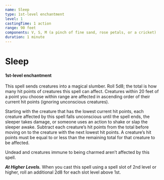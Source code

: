 ```yaml
---
name: Sleep
type: 1st-level enchantment
level: 1
castingTime: 1 action
range: 90 feet
components: V, S, M (a pinch of fine sand, rose petals, or a cricket)
duration: 1 minute
---
```


# Sleep

#### 1st-level enchantment

This spell sends creatures into a magical slumber. Roll 5d8; the total is how many hit points of creatures this spell can affect. Creatures within 20 feet of a point you choose within range are affected in ascending order of their current hit points (ignoring unconscious creatures).

Starting with the creature that has the lowest current hit points, each creature affected by this spell falls unconscious until the spell ends, the sleeper takes damage, or someone uses an action to shake or slap the sleeper awake. Subtract each creature’s hit points from the total before moving on to the creature with the next lowest hit points. A creature’s hit points must be equal to or less than the remaining total for that creature to be affected.

Undead and creatures immune to being charmed aren’t affected by this spell.

_**At Higher Levels.**_ When you cast this spell using a spell slot of 2nd level or higher, roll an additional 2d8 for each slot level above 1st.
